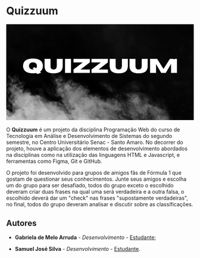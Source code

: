 # Quizzuum

<p align="center">
  <img src="./imagens/quizzuumLogo2.png">
</p>

O **Quizzuum** é um projeto da disciplina Programação Web do curso de Tecnologia em Análise e Desenvolvimento de Sistemas do segundo semestre, no Centro Universitário Senac - Santo Amaro. No decorrer do projeto, houve a aplicação dos elementos de desenvolvimento abordados na disciplinas como na utilização das linguagens HTML e Javascript, e ferramentas como Figma, Git e GitHub.

O projeto foi desenvolvido para grupos de amigos fãs de Fórmula 1 que gostam de questionar seus conhecimentos. Junte seus amigos e escolha um do grupo para ser desafiado, todos do grupo exceto o escolhido deveram criar duas frases na qual uma será verdadeira e a outra falsa, o escolhido deverá dar um "check" nas frases "supostamente verdadeiras", no final, todos do grupo deveram analisar e discutir sobre as classificações. 

## Autores

* **Gabriela de Melo Arruda** - *Desenvolvimento* - [Estudante](https://www.linkedin.com/in/gabriela-melo-arruda);

* **Samuel José Silva** - *Desenvolvimento* - [Estudante](https://www.linkedin.com/in/samuel-jos%C3%A9-silva-50545b16a/).

